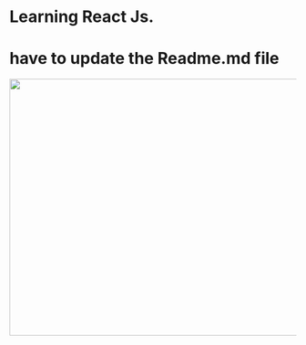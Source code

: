 # Learning React Js.
# have to update the Readme.md file


<img src="https://user-images.githubusercontent.com/83439329/160233209-9027030f-1336-43e0-9cb1-997119c29309.jpg" width="1000" height="450">

